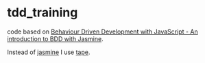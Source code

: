 # tdd_training
code based on [Behaviour Driven Development with JavaScript - An introduction to BDD with Jasmine](http://www.goodreads.com/book/show/18916899-behaviour-driven-development-with-javascript---an-introduction-to-bdd-wi).

Instead of [jasmine](https://github.com/jasmine/jasmine) I use [tape](https://github.com/substack/tape).